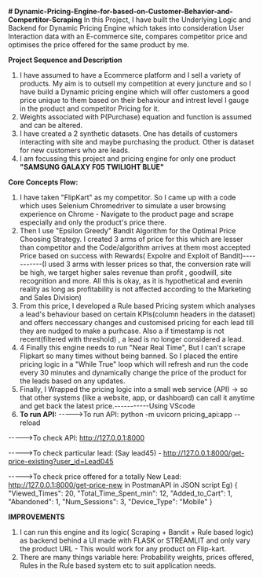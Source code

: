 **# Dynamic-Pricing-Engine-for-based-on-Customer-Behavior-and-Compertitor-Scraping**
In this Project, I have built the Underlying Logic and Backend for  Dynamic Pricing Engine which takes into consideration User Interaction data with an E-commerce site, compares competitor price and optimises the price offered for the same product by me.

**Project Sequence and Description**
1) I have assumed to have a Ecommerce platform and I sell a variety of products. My aim is to outsell my competition at every juncture and so I have build a Dynamic pricing engine which will offer customers a good price unique to them based on their behaviour and intrest level I gauge in the product and competitor Pricing for it.
2) Weights associated with P(Purchase) equation and function is assumed and can be altered.
3) I have created a 2 synthetic datasets. One has details of customers interacting with site and maybe purchasing the product. Other is dataset for new customers who are leads.
4) I am focussing this project and pricing engine for only one product **"SAMSUNG GALAXY F05 TWILIGHT BLUE"**

**Core Concepts Flow:**
1) I have taken "FlipKart" as my competitor. So I came up with a code which uses Selenium Chromedriver to simulate a user browsing experience on Chrome - Navigate to the product page and scrape especially and only the product's price there.
2) Then I use "Epsilon Greedy" Bandit Algorithm for the Optimal Price Choosing Strategy. I created 3 arms of price for this which are lesser than competitor and the Code/algorithm arrives at them most accepted Price based on success with Rewards( Expolre and Exploit of Bandit)-----------(I used 3 arms with lesser prices so that, the conversion rate will be high, we target higher sales revenue than profit , goodwill, site recognition and more. All this is okay, as it is hypothetical and evenin reality as long as profitability is not affected according to the Marketing and Sales Division)
3) From this price, I developed a Rule based Pricing system which analyses a lead's behaviour based on certain KPIs(column headers in the dataset) and offers neccessary changes and customised pricing for each lead till they are nudged to make a purhcase. Also a if timestamp is not recent(filtered with threshold) , a lead is no longer considered a lead.
4) 4 Finally this engine needs to run "Near Real Time", But I can't scrape Flipkart so many times without being banned. So I placed the entire pricing logic in a "While True" loop which will refresh and run the code every 30 minutes and dynamically change the price of the product for the leads based on any updates.
5) Finally, I Wrapped the pricing logic into a small web service (API) → so that other systems (like a website, app, or dashboard) can call it anytime and get back the latest price.-----------Using VScode
6) **To run API:**
----->To run API: python -m uvicorn pricing_api:app --reload

----->To check API: http://127.0.0.1:8000

----->To check particular lead: (Say lead45) - http://127.0.0.1:8000/get-price-existing?user_id=Lead045 


----->To check price offered for a totally New Lead: http://127.0.0.1:8000/get-price-new in PostmanAPI in JSON script
Eg) {
    "Viewed_Times": 20,
    "Total_Time_Spent_min": 12,
    "Added_to_Cart": 1,
    "Abandoned": 1,
    "Num_Sessions": 3,
    "Device_Type": "Mobile"
}

**IMPROVEMENTS**
1) I can run this engine and its logic( Scraping + Bandit + Rule based logic) as backend behind a UI made with FLASK or STREAMLIT and only vary the product URL -  This would work for any product on Flip-kart.
2) There are many things variable here: Probability weights, prices offered, Rules in the Rule based system etc to suit application needs.
